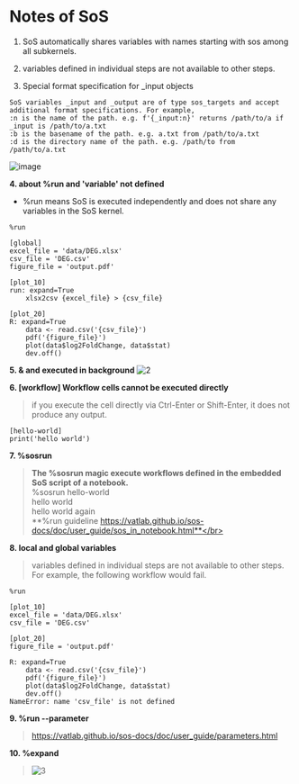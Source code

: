 # Notes of SoS
1. SoS automatically shares variables with names starting with sos among all subkernels.

2. variables defined in individual steps are not available to other steps. 

3. Special format specification for _input objects
```
SoS variables _input and _output are of type sos_targets and accept additional format specifications. For example,
:n is the name of the path. e.g. f'{_input:n}' returns /path/to/a if _input is /path/to/a.txt
:b is the basename of the path. e.g. a.txt from /path/to/a.txt
:d is the directory name of the path. e.g. /path/to from /path/to/a.txt
```
![image](https://user-images.githubusercontent.com/44600656/60513250-52260280-9d09-11e9-9759-e774b0153bd6.png)

**4. about %run and 'variable' not defined**

- %run means SoS is executed independently and does not share any variables in the SoS kernel.
```
%run

[global]
excel_file = 'data/DEG.xlsx'
csv_file = 'DEG.csv'
figure_file = 'output.pdf'

[plot_10]
run: expand=True
    xlsx2csv {excel_file} > {csv_file}

[plot_20]
R: expand=True
    data <- read.csv('{csv_file}')
    pdf('{figure_file}')
    plot(data$log2FoldChange, data$stat)
    dev.off()
```

**5. & and executed in background**
![2](https://user-images.githubusercontent.com/44600656/60661122-d7d1bb80-9e8b-11e9-9e67-a27fbd282ebb.png)

**6. [workflow] Workflow cells cannot be executed directly**</br>
>if you execute the cell directly via Ctrl-Enter or Shift-Enter, it does not produce any output.</br>
```
[hello-world]
print('hello world')
```
**7. %sosrun**</br>
>**The %sosrun magic execute workflows defined in the embedded SoS script of a notebook.**</br>
>%sosrun hello-world</br>
>hello world</br>
>hello world again</br>
>**%run guideline https://vatlab.github.io/sos-docs/doc/user_guide/sos_in_notebook.html**</br>

**8. local and global variables**
>variables defined in individual steps are not available to other steps. </br>
>For example, the following workflow would fail.</br>
```
%run

[plot_10]
excel_file = 'data/DEG.xlsx'
csv_file = 'DEG.csv'

[plot_20]
figure_file = 'output.pdf'

R: expand=True
    data <- read.csv('{csv_file}')
    pdf('{figure_file}')
    plot(data$log2FoldChange, data$stat)
    dev.off()
NameError: name 'csv_file' is not defined
```
**9. %run --parameter</br>**
>https://vatlab.github.io/sos-docs/doc/user_guide/parameters.html</br>

**10. %expand**</br>
>![3](https://user-images.githubusercontent.com/44600656/60663736-a3adc900-9e92-11e9-85b5-39ad70368f39.png)</br>

